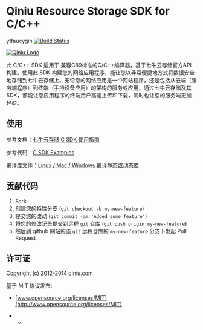 # Qiniu Resource Storage SDK for C/C++
ytfaucygih
[![Build Status](https://github.com/qiniu/c-sdk/actions/workflows/ci.yml/badge.svg)](https://github.com/qiniu/c-sdk/actions/)

[![Qiniu Logo](http://devtools.qiniu.com/qiniu-logo.jpg)](http://qiniu.com/)

此 C/C++ SDK 适用于 兼容C89标准的C/C++编译器，基于七牛云存储官方API构建。使用此 SDK 构建您的网络应用程序，能让您以非常便捷地方式将数据安全地存储到七牛云存储上。无论您的网络应用是一个网站程序，还是包括从云端（服务端程序）到终端（手持设备应用）的架构的服务或应用，通过七牛云存储及其 SDK，都能让您应用程序的终端用户高速上传和下载，同时也让您的服务端更加轻盈。

## 使用

参考文档：[七牛云存储 C SDK 使用指南](http://developer.qiniu.com/docs/v6/sdk/c-sdk.html)

参考代码：[C SDK Examples](https://github.com/qiniu/c-sdk/tree/master/examples)

编译库文件：[Linux / Mac / Windows 编译静态或动态库](https://github.com/qiniu/c-sdk/wiki)

## 贡献代码

1. Fork
2. 创建您的特性分支 (`git checkout -b my-new-feature`)
3. 提交您的改动 (`git commit -am 'Added some feature'`)
4. 将您的修改记录提交到远程 `git` 仓库 (`git push origin my-new-feature`)
5. 然后到 github 网站的该 `git` 远程仓库的 `my-new-feature` 分支下发起 Pull Request

## 许可证

Copyright (c) 2012-2014 qiniu.com

基于 MIT 协议发布:

* [www.opensource.org/licenses/MIT](http://www.opensource.org/licenses/MIT)

* -
